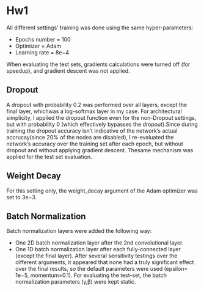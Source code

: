 # Hw1

All different settings’ training was done using the same hyper-parameters:
  * Epochs number = 100
  * Optimizer = Adam
  * Learning rate = 8e−4
<a/>
When evaluating the test sets, gradients calculations were turned off (for speedup), and gradient descent was not applied.

## Dropout
A dropout with probability 0.2 was performed over all layers, except the final layer, whichwas a log-softmax layer in my case. For architectural simplicity, I applied the dropout function even for the non-Dropout settings, but with probability 0 (which effectively bypasses the dropout).Since during training the dropout accuracy isn’t indicative of the network’s actual accrucay(since 20% of the nodes are disabled), I re-evaluated the network’s accuracy over the training set after each epoch, but without dropout and without applying gradient descent. Thesame mechanism was applied for the test set evaluation.
## Weight Decay
For this setting only, the weight_decay argument of the Adam optimizer was set to 3e−3.

## Batch Normalization
Batch normalization layers were added the following way:
* One 2D batch normalization layer after the 2nd convolutional layer.
* One  1D batch normalization  layer after  each  fully-connected  layer (except  the  final layer).
After several sensitivity testings over the different arguments, it appeared that none had a truly  significant effect over the final results, so the default parameters were used  (epsilon= 1e−5,  momentum=0.1). For  evaluating  the test-set, the batch normalization parameters (γ,β) were kept static.
